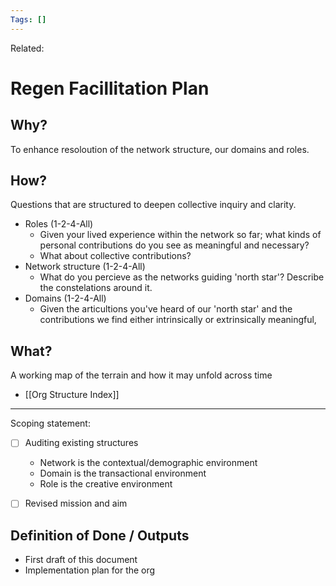 ```yaml
---
Tags: []
---
```

Related: 
# Regen Facillitation Plan

## Why?
To enhance resoloution of the network structure, our domains and roles.

## How?
Questions that are structured to deepen collective inquiry and clarity. 

- Roles (1-2-4-All)
	- Given your lived experience within the network so far; what kinds of personal contributions do you see as meaningful and necessary? 
	- What about collective contributions?
- Network structure (1-2-4-All) 
	- What do you percieve as the networks guiding 'north star'? Describe the constelations around it.
- Domains (1-2-4-All) 
	- Given the articultions you've heard of our 'north star' and the contributions we find either intrinsically or extrinsically meaningful, 

## What?
A working map of the terrain and how it may unfold across time
- [[Org Structure Index]]



---

Scoping statement:
- [ ] Auditing existing structures
	- Network is the contextual/demographic environment
	- Domain is the transactional environment
	- Role is the creative environment
- [ ] Revised mission and aim




## Definition of Done / Outputs
- First draft of this document
- Implementation plan for the org